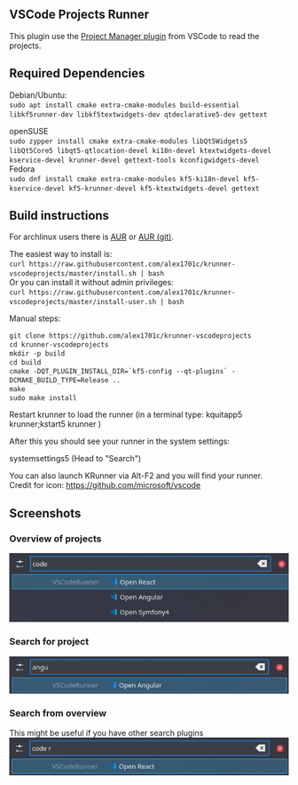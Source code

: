 ## VSCode Projects Runner
This plugin use the [Project Manager plugin](https://github.com/alefragnani/vscode-project-manager) from VSCode to read the projects.

## Required Dependencies

Debian/Ubuntu:  
`sudo apt install cmake extra-cmake-modules build-essential libkf5runner-dev libkf5textwidgets-dev qtdeclarative5-dev gettext`

openSUSE  
`sudo zypper install cmake extra-cmake-modules libQt5Widgets5 libQt5Core5 libqt5-qtlocation-devel ki18n-devel ktextwidgets-devel kservice-devel krunner-devel gettext-tools kconfigwidgets-devel`  
Fedora  
`sudo dnf install cmake extra-cmake-modules kf5-ki18n-devel kf5-kservice-devel kf5-krunner-devel kf5-ktextwidgets-devel gettext`  

## Build instructions

For archlinux users there is [AUR](https://aur.archlinux.org/packages/krunner-vscodeprojects/) or [AUR (git)](https://aur.archlinux.org/packages/krunner-vscodeprojects-git/).  

The easiest way to install is:  
`curl https://raw.githubusercontent.com/alex1701c/krunner-vscodeprojects/master/install.sh | bash`  
Or you can install it without admin privileges:  
`curl https://raw.githubusercontent.com/alex1701c/krunner-vscodeprojects/master/install-user.sh | bash`  

Manual steps:  
```
git clone https://github.com/alex1701c/krunner-vscodeprojects
cd krunner-vscodeprojects
mkdir -p build
cd build
cmake -DQT_PLUGIN_INSTALL_DIR=`kf5-config --qt-plugins` -DCMAKE_BUILD_TYPE=Release ..
make
sudo make install
```

Restart krunner to load the runner (in a terminal type: kquitapp5 krunner;kstart5 krunner )

After this you should see your runner in the system settings:

systemsettings5 (Head to "Search")

You can also launch KRunner via Alt-F2 and you will find your runner.  
Credit for icon: https://github.com/microsoft/vscode

## Screenshots

### Overview of projects
![Overview of projects](https://raw.githubusercontent.com/alex1701c/Screenshots/master/VSCodeProjectsRunner/app_overview.png)

### Search for project
![Overview of projects](https://raw.githubusercontent.com/alex1701c/Screenshots/master/VSCodeProjectsRunner/search_project.png)

### Search from overview  
This might be useful if you have other search plugins   
![Overview of projects](https://raw.githubusercontent.com/alex1701c/Screenshots/master/VSCodeProjectsRunner/app_filter.png)
